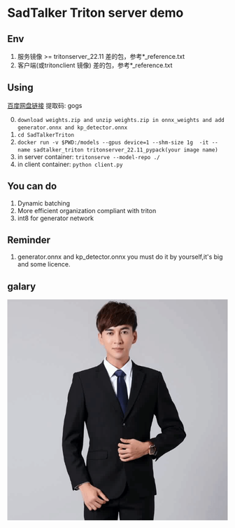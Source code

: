 # SadTalker Triton server demo

## Env
1. 服务镜像 \>= tritonserver_22.11  差的包，参考*_reference.txt
2. 客户端(或tritonclient 镜像) 差的包，参考*_reference.txt


## Using 
[百度网盘链接](https://pan.baidu.com/s/1ZgFRmuwVJi26umSVN5BzmQ?pwd=gogs) 提取码: gogs

0. `download weights.zip and unzip weights.zip in onnx_weights and add generator.onnx and kp_detector.onnx `
1. `cd SadTalkerTriton`
2. `docker run -v $PWD:/models --gpus device=1 --shm-size 1g  -it --name sadtalker_triton tritonserver_22.11_pypack(your image name)`
3. in server container: `tritonserve --model-repo ./ `
4. in client container: `python client.py `

## You can do
1. Dynamic batching
2. More efficient organization compliant with triton
3. int8 for generator network

## Reminder
1. generator.onnx and kp_detector.onnx you must do it by yourself,it's big and some licence.

## galary
![example](./example.gif)